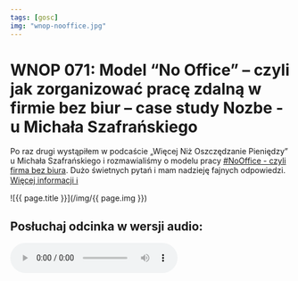 ```yaml
---
tags: [gosc]
img: "wnop-nooffice.jpg"
---
```


# WNOP 071: Model “No Office” – czyli jak zorganizować pracę zdalną w firmie bez biur – case study Nozbe - u Michała Szafrańskiego

Po raz drugi wystąpiłem w podcaście „Więcej Niż Oszczędzanie Pieniędzy” u Michała Szafrańskiego i rozmawialiśmy o modelu pracy [#NoOffice - czyli firma bez biura](https://NoOffice.org/pl/). Dużo świetnych pytań i mam nadzieję fajnych odpowiedzi.
 [Więcej informacji ℹ️](https://jakoszczedzacpieniadze.pl/no-office-praca-zdalna-w-firmie-bez-biur-new)

<!--More-->

![{{ page.title }}](/img/{{ page.img }})

## Posłuchaj odcinka w wersji audio:

<audio controls>
<source src="https://traffic.libsyn.com/kaveo/WNOP071-No-Office-praca-zdalna-w-Nozbe.mp3" type="audio/mpeg">
</audio>


[n]: https://nozbe.com/
